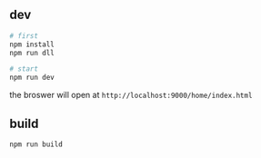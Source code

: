 
## dev

```bash
# first
npm install
npm run dll

# start
npm run dev
```

the broswer will open at `http://localhost:9000/home/index.html`

## build

```
npm run build
```